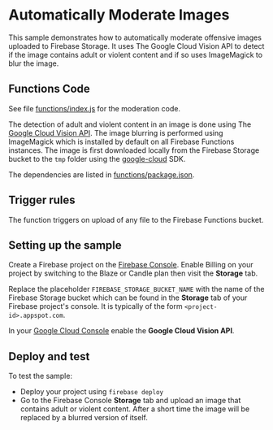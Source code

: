 # Automatically Moderate Images

This sample demonstrates how to automatically moderate offensive images uploaded to Firebase Storage. It uses The Google Cloud Vision API to detect if the image contains adult or violent content and if so uses ImageMagick to blur the image.


## Functions Code

See file [functions/index.js](functions/index.js) for the moderation code.

The detection of adult and violent content in an image is done using The [Google Cloud Vision API](https://cloud.google.com/vision/).
The image blurring is performed using ImageMagick which is installed by default on all Firebase Functions instances. The image is first downloaded locally from the Firebase Storage bucket to the `tmp` folder using the [google-cloud](https://github.com/GoogleCloudPlatform/google-cloud-node) SDK.

The dependencies are listed in [functions/package.json](functions/package.json).


## Trigger rules

The function triggers on upload of any file to the Firebase Functions bucket.


## Setting up the sample

Create a Firebase project on the [Firebase Console](https://console.firebase.google.com).
Enable Billing on your project by switching to the Blaze or Candle plan then visit the **Storage** tab.

Replace the placeholder `FIREBASE_STORAGE_BUCKET_NAME` with the name of the Firebase Storage bucket which can be found in the **Storage** tab of your Firebase project's console. It is typically of the form `<project-id>.appspot.com`.

In your [Google Cloud Console](https://console.cloud.google.com/apis/api/vision.googleapis.com/overview?project=_) enable the **Google Cloud Vision API**.


## Deploy and test

To test the sample:

 - Deploy your project using `firebase deploy`
 - Go to the Firebase Console **Storage** tab and upload an image that contains adult or violent content. After a short time the image will be replaced by a blurred version of itself.
